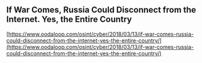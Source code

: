 ## If War Comes, Russia Could Disconnect from the Internet. Yes, the Entire Country
  
  [https://www.oodaloop.com/osint/cyber/2018/03/13/if-war-comes-russia-could-disconnect-from-the-internet-yes-the-entire-country/](https://www.oodaloop.com/osint/cyber/2018/03/13/if-war-comes-russia-could-disconnect-from-the-internet-yes-the-entire-country/)